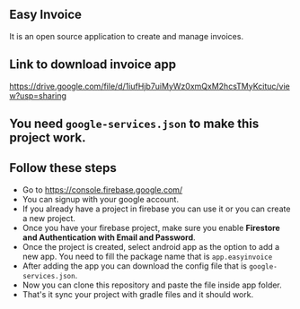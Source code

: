
## Easy Invoice

It is an open source application to create and manage invoices.

## Link to download invoice app
https://drive.google.com/file/d/1iufHjb7uiMyWz0xmQxM2hcsTMyKcituc/view?usp=sharing

## You need `google-services.json` to make this project work.

## Follow these steps
- Go to https://console.firebase.google.com/
- You can signup with your google account.
- If you already have a project in firebase you can use it or you can create a new project.
- Once you have your firebase project, make sure you enable **Firestore and Authentication with Email and Password**.
- Once the project is created, select android app as the option to add a new app. You need to fill the package name that is `app.easyinvoice`
- After adding the app you can download the config file that is `google-services.json`.
- Now you can clone this repository and paste the file inside app folder.
- That's it sync your project with gradle files and it should work.
